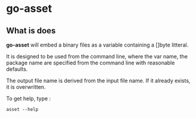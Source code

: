 # go-asset

## What is does

**go-asset** will embed a binary files as a variable containing a []byte litteral.

It is designed to be used from the command line, where the var name, the package name are specified from the command line with reasonable defaults.

The output file name is derived from the input file name. If it already exists, it is overwritten.

To get help, type :

    asset --help
